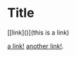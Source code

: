 # Title

[\[link\]\(\)](this is a link)

[a link!](https://something.com)
[another link!](some-page.html).